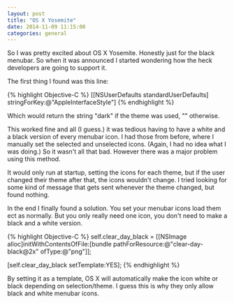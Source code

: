 ```yaml
---
layout: post
title: "OS X Yosemite"
date: 2014-11-09 11:15:00
categories: general
---
```

So I was pretty excited about OS X Yosemite. Honestly just for the black menubar. So when it was announced I started wondering how the heck developers are going to support it. 

The first thing I found was this line: 

{% highlight Objective-C %}
[[NSUserDefaults standardUserDefaults] stringForKey:@"AppleInterfaceStyle"]
{% endhighlight %}

Which would return the string "dark" if the theme was used, "" otherwise. 

This worked fine and all (I guess.) it was tedious having to have a white and a black version of every menubar icon. I had those from before, where I manually set the selected and unselected icons. (Again, I had no idea what I was doing.) So it wasn't all that bad. However there was a major problem using this method. 

It would only run at startup, setting the icons for each theme, but if the user changed their theme after that, the icons wouldn't change. I tried looking for some kind of message that gets sent whenever the theme changed, but found nothing.

In the end I finally found a solution. You set your menubar icons load them ect as normally. But you only really need one icon, you don't need to make a black and a white version. 

{% highlight Objective-C %}
self.clear_day_black = [[NSImage alloc]initWithContentsOfFile:[bundle pathForResource:@"clear-day-black@2x" ofType:@"png"]];

[self.clear_day_black setTemplate:YES];
{% endhighlight %}

By setting it as a template, OS X will automatically make the icon white or black depending on selection/theme. I guess this is why they only allow black and white menubar icons. 
